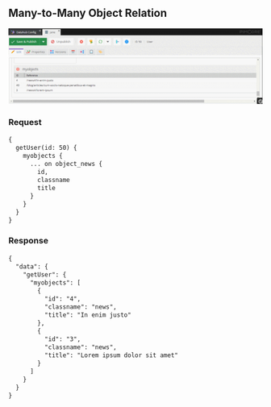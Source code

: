## Many-to-Many Object Relation

![Data](../../img/graphql/many_to_many_object_relation.png)

### Request

```
{
  getUser(id: 50) {
    myobjects {
      ... on object_news {
        id,
        classname
        title
      }
    }
  }
}

```

### Response

```
{
  "data": {
    "getUser": {
      "myobjects": [
        {
          "id": "4",
          "classname": "news",
          "title": "In enim justo"
        },
        {
          "id": "3",
          "classname": "news",
          "title": "Lorem ipsum dolor sit amet"
        }
      ]
    }
  }
}
```


